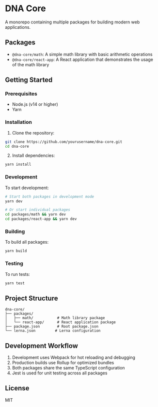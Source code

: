 # DNA Core

A monorepo containing multiple packages for building modern web applications.

## Packages

- `@dna-core/math`: A simple math library with basic arithmetic operations
- `@dna-core/react-app`: A React application that demonstrates the usage of the math library

## Getting Started

### Prerequisites

- Node.js (v14 or higher)
- Yarn

### Installation

1. Clone the repository:
```bash
git clone https://github.com/yourusername/dna-core.git
cd dna-core
```

2. Install dependencies:
```bash
yarn install
```

### Development

To start development:

```bash
# Start both packages in development mode
yarn dev

# Or start individual packages
cd packages/math && yarn dev
cd packages/react-app && yarn dev
```

### Building

To build all packages:

```bash
yarn build
```

### Testing

To run tests:

```bash
yarn test
```

## Project Structure

```
dna-core/
├── packages/
│   ├── math/           # Math library package
│   └── react-app/      # React application package
├── package.json        # Root package.json
└── lerna.json         # Lerna configuration
```

## Development Workflow

1. Development uses Webpack for hot reloading and debugging
2. Production builds use Rollup for optimized bundles
3. Both packages share the same TypeScript configuration
4. Jest is used for unit testing across all packages

## License

MIT 